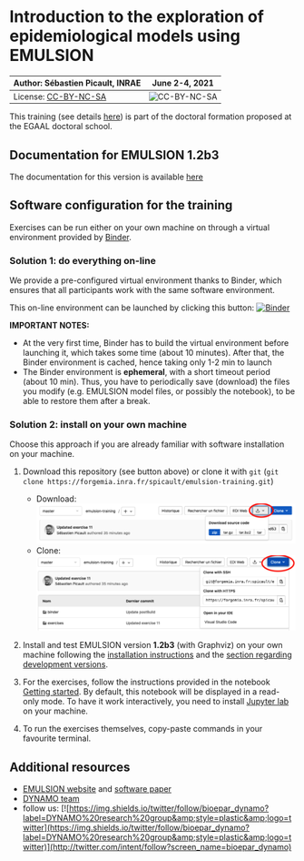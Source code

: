 # Introduction to the exploration of epidemiological models using EMULSION

| Author: **Sébastien Picault, INRAE** | June 2-4, 2021 |
|---|---|
| License: [CC-BY-NC-SA](https://en.wikipedia.org/wiki/Creative_Commons_license) | ![CC-BY-NC-SA](https://upload.wikimedia.org/wikipedia/commons/1/12/Cc-by-nc-sa_icon.svg "License CC-BY-NC-SA") |

This training (see details [here](https://sourcesup.renater.fr/www/emulsion-public/EGAAL2021/)) is part of the doctoral formation proposed at the EGAAL doctoral school.

## Documentation for EMULSION 1.2b3

The documentation for this version is available [here](https://spicault.pages.mia.inra.fr/emulsion-training/)


## Software configuration for the training

Exercises can be run either on your own machine on through a virtual environment provided by [Binder](https://mybinder.readthedocs.io/en/latest/).


### Solution 1: do everything on-line

We provide a pre-configured virtual environment thanks to Binder, which ensures that all participants work with the same software environment.

This on-line environment can be launched by clicking this button: [![Binder](https://mybinder.org/badge_logo.svg)](https://mybinder.org/v2/git/https%3A%2F%2Fforgemia.inra.fr%2Fspicault%2femulsion-training/HEAD?urlpath=lab)

**IMPORTANT NOTES:**

- At the very first time, Binder has to build the virtual environment before launching it, which takes some time (about 10 minutes). After that, the Binder environment is cached, hence taking only 1-2 min to launch
- The Binder environment is **ephemeral**, with a short timeout period (about 10 min). Thus, you have to periodically save (download) the files you modify (e.g. EMULSION model files, or possibly the notebook), to be able to restore them after a break.

### Solution 2: install on your own machine

Choose this approach if you are already familiar with software installation on your machine.

1. Download this repository (see button above) or clone it with `git`
   (`git clone
   https://forgemia.inra.fr/spicault/emulsion-training.git`)

   - Download: ![download](img/download.png)
   - Clone: ![clone](img/clone.png)

2. Install and test EMULSION version **1.2b3** (with Graphviz) on your own machine following the [installation instructions](https://spicault.pages.mia.inra.fr/emulsion-training/pages/Install.html) and the [section regarding development versions](https://spicault.pages.mia.inra.fr/emulsion-training/pages/Install.html#alternative-2-install-development-version).
3. For the exercises, follow the instructions provided in the notebook [Getting started](Getting%20started.ipynb). By default, this notebook will be displayed in a read-only mode. To have it work interactively, you need to install [Jupyter lab](https://jupyter.org/) on your machine.
4. To run the exercises themselves, copy-paste commands in your favourite terminal.

## Additional resources

- [EMULSION website](https://sourcesup.renater.fr/www/emulsion-public) and [software paper](https://doi.org/10.1371/journal.pcbi.1007342)
- [DYNAMO team](https://www6.angers-nantes.inrae.fr/bioepar/Equipes/DYNAMO)
- follow us:
  [![https://img.shields.io/twitter/follow/bioepar_dynamo?label=DYNAMO%20research%20group&amp;style=plastic&amp;logo=twitter](https://img.shields.io/twitter/follow/bioepar_dynamo?label=DYNAMO%20research%20group&amp;style=plastic&amp;logo=twitter)](http://twitter.com/intent/follow?screen_name=bioepar_dynamo)
